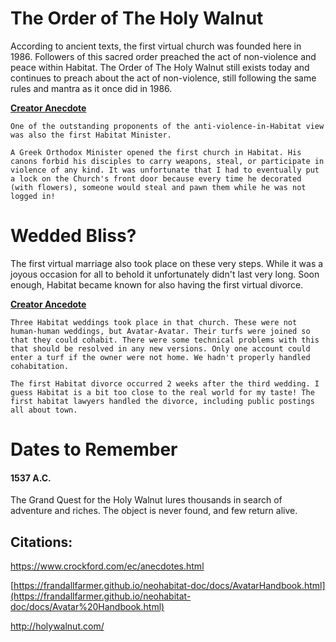 # The Order of The Holy Walnut


According to ancient texts, the first virtual church was founded here in 1986. Followers of this sacred order preached the act of non-violence and peace within Habitat. The Order of The Holy Walnut still exists today and continues to preach about the act of non-violence, still following the same rules and mantra as it once did in 1986.

**[Creator Anecdote](https://www.crockford.com/ec/anecdotes.html)**
~~~~~
One of the outstanding proponents of the anti-violence-in-Habitat view was also the first Habitat Minister.

A Greek Orthodox Minister opened the first church in Habitat. His canons forbid his disciples to carry weapons, steal, or participate in violence of any kind. It was unfortunate that I had to eventually put a lock on the Church's front door because every time he decorated (with flowers), someone would steal and pawn them while he was not logged in!
~~~~~

# Wedded Bliss?


The first virtual marriage also took place on these very steps. While it was a joyous occasion for all to behold it unfortunately didn't last very long. Soon enough, Habitat became known for also having the first virtual divorce.

**[Creator Ancedote](https://www.crockford.com/ec/anecdotes.html)**
~~~~
Three Habitat weddings took place in that church. These were not human-human weddings, but Avatar-Avatar. Their turfs were joined so that they could cohabit. There were some technical problems with this that should be resolved in any new versions. Only one account could enter a turf if the owner were not home. We hadn't properly handled cohabitation.

The first Habitat divorce occurred 2 weeks after the third wedding. I guess Habitat is a bit too close to the real world for my taste! The first habitat lawyers handled the divorce, including public postings all about town.
~~~~

# Dates to Remember
#### 1537 A.C.
The Grand Quest for the Holy Walnut lures thousands in search of adventure and riches. The object is never found, and few return alive.

## Citations:
https://www.crockford.com/ec/anecdotes.html

[https://frandallfarmer.github.io/neohabitat-doc/docs/AvatarHandbook.html](https://frandallfarmer.github.io/neohabitat-doc/docs/Avatar%20Handbook.html)

http://holywalnut.com/
